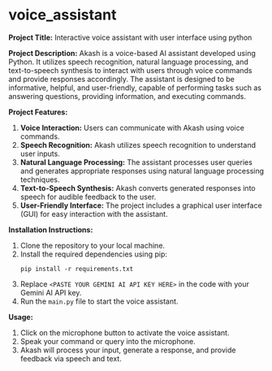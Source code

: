 # voice_assistant

**Project Title:** Interactive voice assistant with user interface using python

**Project Description:**
Akash is a voice-based AI assistant developed using Python. It utilizes speech recognition, natural language processing, and text-to-speech synthesis to interact with users through voice commands and provide responses accordingly. The assistant is designed to be informative, helpful, and user-friendly, capable of performing tasks such as answering questions, providing information, and executing commands.

**Project Features:**
1. **Voice Interaction:** Users can communicate with Akash using voice commands.
2. **Speech Recognition:** Akash utilizes speech recognition to understand user inputs.
3. **Natural Language Processing:** The assistant processes user queries and generates appropriate responses using natural language processing techniques.
4. **Text-to-Speech Synthesis:** Akash converts generated responses into speech for audible feedback to the user.
5. **User-Friendly Interface:** The project includes a graphical user interface (GUI) for easy interaction with the assistant.

**Installation Instructions:**
1. Clone the repository to your local machine.
2. Install the required dependencies using pip:
   ```
   pip install -r requirements.txt
   ```
3. Replace `<PASTE YOUR GEMINI AI API KEY HERE>` in the code with your Gemini AI API key.
4. Run the `main.py` file to start the voice assistant.

**Usage:**
1. Click on the microphone button to activate the voice assistant.
2. Speak your command or query into the microphone.
3. Akash will process your input, generate a response, and provide feedback via speech and text.
